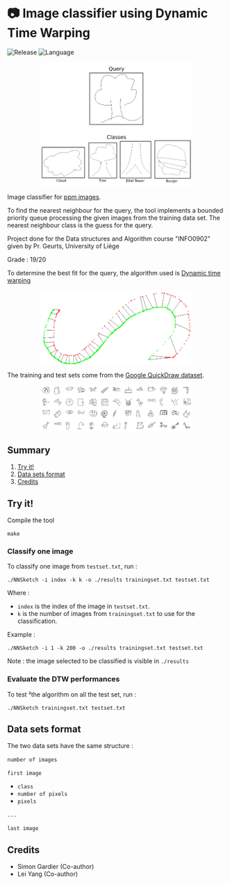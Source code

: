 # 📷 Image classifier using Dynamic Time Warping
![Release](https://img.shields.io/badge/Release-v1.0-blueviolet?style=for-the-badge)
![Language](https://img.shields.io/badge/c-%2300599C.svg?style=for-the-badge)

<div style="display: flex; justify-content: space-around; align-items: center;">
  <img src="ressources/illustration.png" alt="Classifier illustration, query on top, classes on the bottom" style="width: 70%;"/>
</div>

Image classifier for [ppm images](https://fr.wikipedia.org/wiki/Portable_pixmap).

To find the nearest neighbour for the query, the tool implements a bounded priority queue processing the given images from the training data set. The nearest neighbour class is the guess for the query.

Project done for the Data structures and Algorithm course "INFO0902" given by Pr. Geurts, University of Liège

Grade : 19/20

To determine the best fit for the query, the algorithm used is [Dynamic time warping](https://en.wikipedia.org/wiki/Dynamic_time_warping)

<div style="display: flex; justify-content: space-around; align-items: center;">
  <img src="ressources/DTW_wikipedia.png" alt="DTW illustration" style="width: 70%; "/>
</div>

The training and test sets come from the [Google QuickDraw dataset](https://github.com/googlecreativelab/quickdraw-dataset).

<div style="display: flex; justify-content: space-around; align-items: center;">
  <img src="ressources/quickdrawpreview.jpg" alt="DTW illustration" style="width: 70%;"/>
</div>

## Summary
1. [Try it!](#try-it)
2. [Data sets format](#data-sets-format)
3. [Credits](#credits)

## Try it!

Compile the tool
```console
make
```

### Classify one image
To classify one image from `testset.txt`, run :
```console
./NNSketch -i index -k k -o ./results trainingset.txt testset.txt
```

Where :
- `index` is the index of the image in `testset.txt`.
- `k` is the number of images from `trainingset.txt` to use for the classification.

Example :
```console
./NNSketch -i 1 -k 200 -o ./results trainingset.txt testset.txt
```

Note : the image selected to be classified is visible in `./results`

### Evaluate the DTW performances

To test ²the algorithm on all the test set, run :
```console
./NNSketch trainingset.txt testset.txt
```

## Data sets format

The two data sets have the same structure :

`number of images`

`first image`
- `class`
- `number of pixels`
- `pixels`

`...`

`last image`


## Credits
- Simon Gardier (Co-author)
- Lei Yang (Co-author)

